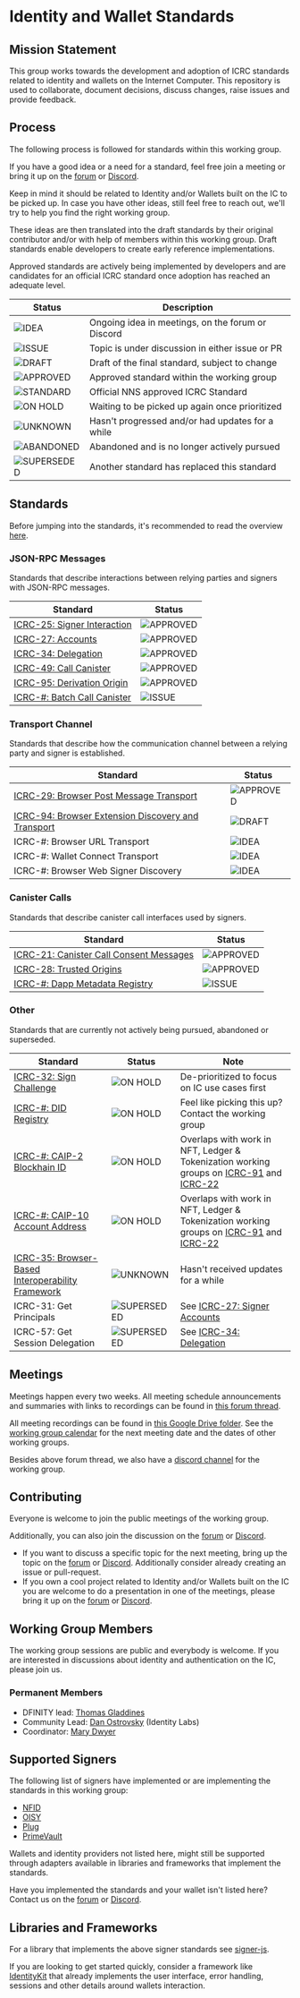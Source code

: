 # Identity and Wallet Standards

## Mission Statement

This group works towards the development and adoption of ICRC standards related to identity and wallets on the Internet
Computer. This repository is used to collaborate, document decisions, discuss changes, raise issues and provide
feedback.

## Process

The following process is followed for standards within this working group.

If you have a good idea or a need for a standard, feel free join a meeting or bring it up on the [forum][FORUM]
or [Discord][DISCORD].

Keep in mind it should be related to Identity and/or Wallets built on the IC to be picked up. In case you have other
ideas, still feel free to reach out, we'll try to help you find the right working group.

These ideas are then translated into the draft standards by their original contributor and/or with help of members
within this working group. Draft standards enable developers to create early reference implementations.

Approved standards are actively being implemented by developers and are candidates for an official ICRC standard once
adoption has reached an adequate level.

| Status        | Description                                       |
|---------------|---------------------------------------------------|
| ![IDEA]       | Ongoing idea in meetings, on the forum or Discord |
| ![ISSUE]      | Topic is under discussion in either issue or PR   |
| ![DRAFT]      | Draft of the final standard, subject to change    |
| ![APPROVED]   | Approved standard within the working group        |
| ![STANDARD]   | Official NNS approved ICRC Standard               |
| ![ON HOLD]    | Waiting to be picked up again once prioritized    |
| ![UNKNOWN]    | Hasn't progressed and/or had updates for a while  |
| ![ABANDONED]  | Abandoned and is no longer actively pursued       |
| ![SUPERSEDED] | Another standard has replaced this standard       |

## Standards

Before jumping into the standards, it's recommended to read the overview [here](./topics/signer_standards_overview.md).

### JSON-RPC Messages

Standards that describe interactions between relying parties and signers with JSON-RPC messages.

| Standard                                                                                      | Status      |
|-----------------------------------------------------------------------------------------------|-------------|
| [ICRC-25: Signer Interaction](./topics/icrc_25_signer_interaction_standard.md)                | ![APPROVED] |
| [ICRC-27: Accounts](./topics/icrc_27_accounts.md)                                             | ![APPROVED] |
| [ICRC-34: Delegation](./topics/icrc_34_delegation.md)                                         | ![APPROVED] |
| [ICRC-49: Call Canister](./topics/icrc_49_call_canister.md)                                   | ![APPROVED] |
| [ICRC-95: Derivation Origin](./topics/icrc_95_derivationorigin.md)                            | ![APPROVED] |
| [ICRC-#: Batch Call Canister](https://github.com/dfinity/wg-identity-authentication/pull/220) | ![ISSUE]    |

### Transport Channel

Standards that describe how the communication channel between a relying party and signer is established.

| Standard                                                                                                    | Status      |
|-------------------------------------------------------------------------------------------------------------|-------------|
| [ICRC-29: Browser Post Message Transport](./topics/icrc_29_window_post_message_transport.md)                | ![APPROVED] |
| [ICRC-94: Browser Extension Discovery and Transport](./topics/icrc_94_multi_injected_provider_discovery.md) | ![DRAFT]    |
| ICRC-#: Browser URL Transport                                                                               | ![IDEA]     |
| ICRC-#: Wallet Connect Transport                                                                            | ![IDEA]     |
| ICRC-#: Browser Web Signer Discovery                                                                        | ![IDEA]     |

### Canister Calls

Standards that describe canister call interfaces used by signers.

| Standard                                                                                           | Status      |
|----------------------------------------------------------------------------------------------------|-------------|
| [ICRC-21: Canister Call Consent Messages](./topics/ICRC-21/icrc_21_consent_msg.md)                 | ![APPROVED] |
| [ICRC-28: Trusted Origins](./topics/icrc_28_trusted_origins.md)                                    | ![APPROVED] |
| [ICRC-#: Dapp Metadata Registry](https://github.com/dfinity/wg-identity-authentication/issues/156) | ![ISSUE]    |

### Other

Standards that are currently not actively being pursued, abandoned or superseded.

| Standard                                                                                | Status        | Note                                                                                                                                                                          |
|-----------------------------------------------------------------------------------------|---------------|-------------------------------------------------------------------------------------------------------------------------------------------------------------------------------|
| [ICRC-32: Sign Challenge](./topics/icrc_32_sign_challenge.md)                           | ![ON HOLD]    | De-prioritized to focus on IC use cases first                                                                                                                                 |
| [ICRC-#: DID Registry](https://github.com/dfinity/wg-identity-authentication/issues/26) | ![ON HOLD]    | Feel like picking this up? Contact the working group                                                                                                                          |
| [ICRC-#: CAIP-2 Blockhain ID](https://github.com/icvc/icp-namespace/pull/1)             | ![ON HOLD]    | Overlaps with work in NFT, Ledger & Tokenization working groups on [ICRC-91](https://github.com/dfinity/ICRC/pull/96) and [ICRC-22](https://github.com/dfinity/ICRC/pull/101) |
| [ICRC-#: CAIP-10 Account Address](https://github.com/icvc/icp-namespace/pull/2)         | ![ON HOLD]    | Overlaps with work in NFT, Ledger & Tokenization working groups on [ICRC-91](https://github.com/dfinity/ICRC/pull/96) and [ICRC-22](https://github.com/dfinity/ICRC/pull/101) |
| [ICRC-35: Browser-Based Interoperability Framework](./topics/icrc_35_webpage_apis.md)   | ![UNKNOWN]    | Hasn't received updates for a while                                                                                                                                           |
| ICRC-31: Get Principals                                                                 | ![SUPERSEDED] | See [ICRC-27: Signer Accounts](./topics/icrc_27_accounts.md)                                                                                                                  |
| ICRC-57: Get Session Delegation                                                         | ![SUPERSEDED] | See [ICRC-34: Delegation](./topics/icrc_34_delegation.md)                                                                                                                     |

## Meetings

Meetings happen every two weeks. All meeting schedule announcements and summaries with links to recordings can be found
in [this forum thread][FORUM].

All meeting recordings can be found in [this Google Drive folder][RECORDINGS]. See
the [working group calendar][CALENDAR] for the next meeting date and the dates of other working groups.

Besides above forum thread, we also have a [discord channel][DISCORD] for the working group.

## Contributing

Everyone is welcome to join the public meetings of the working group.

Additionally, you can also join the discussion on the [forum][FORUM] or [Discord][DISCORD].

* If you want to discuss a specific topic for the next meeting, bring up the topic on the [forum][FORUM]
  or [Discord][DISCORD]. Additionally consider already creating an issue or pull-request.
* If you own a cool project related to Identity and/or Wallets built on the IC you are welcome to do a presentation in
  one of the meetings, please bring it up on the [forum][FORUM] or [Discord][DISCORD].

## Working Group Members

The working group sessions are public and everybody is welcome. If you are interested in discussions about identity and
authentication on the IC, please join us.

### Permanent Members

* DFINITY lead: [Thomas Gladdines](https://github.com/sea-snake)
* Community Lead: [Dan Ostrovsky](https://github.com/dostro) (Identity Labs)
* Coordinator: [Mary Dwyer](https://github.com/marydwyer)

## Supported Signers

The following list of signers have implemented or are implementing the standards in this working group:

- [NFID](https://nfid.one)
- [OISY](https://oisy.com)
- [Plug](https://www.plugwallet.ooo)
- [PrimeVault](https://www.primevault.com)

Wallets and identity providers not listed here, might still be supported through adapters available in libraries and
frameworks that implement the standards.

Have you implemented the standards and your wallet isn't listed here? Contact us on the [forum][FORUM]
or [Discord][DISCORD].

## Libraries and Frameworks

For a library that implements the above signer standards
see [signer-js](https://www.npmjs.com/package/@slide-computer/signer).

If you are looking to get started quickly, consider a framework like [IdentityKit](https://www.identitykit.xyz) that
already implements the user interface, error handling, sessions and other details around wallets interaction.

[//]: # (Status badges)

[IDEA]: https://img.shields.io/badge/STATUS-IDEA-29abe2.svg

[ISSUE]: https://img.shields.io/badge/STATUS-ISSUE-e7a237.svg

[DRAFT]: https://img.shields.io/badge/STATUS-DRAFT-f25a24.svg

[APPROVED]: https://img.shields.io/badge/STATUS-APPROVED-ed1e7a.svg

[STANDARD]: https://img.shields.io/badge/STATUS-STANDARD-572785.svg

[ON HOLD]: https://img.shields.io/badge/STATUS-ON_HOLD-222222.svg

[UNKNOWN]: https://img.shields.io/badge/STATUS-UNKNOWN-222222.svg

[ABANDONED]: https://img.shields.io/badge/STATUS-ABANDONED-222222.svg

[SUPERSEDED]: https://img.shields.io/badge/STATUS-SUPERSEDED-222222.svg

[//]: # (Common links)

[FORUM]: https://forum.dfinity.org/t/11902

[DISCORD]: https://discord.internetcomputer.org

[CALENDAR]: https://calendar.google.com/calendar/u/0/embed?src=c_cgoeq917rpeap7vse3is1hl310@group.calendar.google.com

[RECORDINGS]: https://drive.google.com/drive/folders/14unuYLiYtUeOw47eRwYnB4FCa9YPr6zv










                                                                                                                                                                                                                                                                                                    
